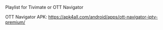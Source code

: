 Playlist for Tivimate or OTT Navigator

OTT Navigator APK: https://apk4all.com/android/apps/ott-navigator-iptv-premium/
